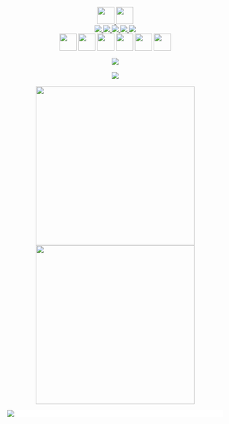 <p align="center">
  <a href="https://tarun-kamboj.github.io/">
    <img height="40px" src="https://img.shields.io/badge/-Tarun-0d1117?style=for-the-badge">
    <img height="40px" src="https://img.shields.io/badge/-Kamboj-0d1117?style=for-the-badge"><br>
    <img src="https://img.shields.io/badge/-A-0d1117?style=for-the-badge">
    <img src="https://img.shields.io/badge/-Python_Developer-0d1117?style=for-the-badge">
    <img src="https://img.shields.io/badge/-and-0d1117?style=for-the-badge">
    <img src="https://img.shields.io/badge/-a-0d1117?style=for-the-badge">
    <img src="https://img.shields.io/badge/-Full_Stack_web_developer-0d1117?style=for-the-badge">
  </a><br>
  <a href="https://www.linkedin.com/in/kambojtarun"><img height="40px" src="https://img.shields.io/badge/--0d1117?style=for-the-badge&logo=LinkedIn&logoColor=0A66C2"></a>
  <a href="https://Tarun-Kamboj.github.io"><img height="40px" src="https://img.shields.io/badge/--0d1117?style=for-the-badge&logo=Google-Earth"></a>
  <a href="mailto:kambojtarun02@gmail.com"><img height="40px" src="https://img.shields.io/badge/--0d1117?style=for-the-badge&logo=Gmail"></a>
  <a href="https://wa.me/919466416667"><img height="40px" src="https://img.shields.io/badge/--0d1117?style=for-the-badge&logo=WhatsApp"></a>
  <a href="https://discord.com/users/724826268645851157"><img height="40px" src="https://img.shields.io/badge/--0d1117?style=for-the-badge&logo=Discord"></a>
  <a href="https://twitter.com/TarunKamboj_"><img height="40px" src="https://img.shields.io/badge/--0d1117?style=for-the-badge&logo=Twitter"></a>
</p>
<p align="center">
<img src="https://komarev.com/ghpvc/?username=Tarun-Kamboj&style=flat-square&color=4c8ed9"><br><br>
<img src="https://activity-graph.herokuapp.com/graph?username=Tarun-Kamboj&theme=dracula&bg_color=00000000&color=878787&line=4c8ed9&point=00000000&area=true&area_color=4c8ed9&hide_border=true"><br><br>
<img width="370px" src="https://github-readme-stats.vercel.app/api?username=Tarun-Kamboj&custom_title=In+Data+We+Trust&show_icons=true&hide_border=true&count_private=true&bg_color=00000000&title_color=58a6fe&text_color=878787&icon_color=58a6fe&cache_seconds=1800" />
<img width="370px" src="https://github-readme-streak-stats.herokuapp.com/?user=Tarun-Kamboj&background=00000000&hide_border=true&stroke=878787&ring=4c8ed9&fire=4c8ed9&currStreakNum=878787&sideNums=878787&currStreakLabel=878787&sideLabels=878787&dates=878787" /><br>
<!--<img src="https://github.com/Tarun-Kamboj/Tarun-Kamboj/blob/output/github-contribution-grid-snake.svg"><br>-->
<p style="background-color:#fff;"><img src="https://github.com/sakshiisaxena/sakshiisaxena/blob/output/github-contribution-grid-snake.svg"></p>
</p>
